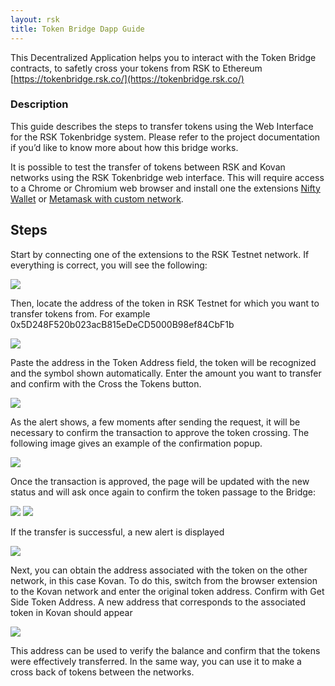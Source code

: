 ```yaml
---
layout: rsk
title: Token Bridge Dapp Guide
---
```


This Decentralized Application helps you to interact with the Token Bridge contracts, to safetly cross your tokens from RSK to Ethereum [https://tokenbridge.rsk.co/](https://tokenbridge.rsk.co/)

### Description
This guide describes the steps to transfer tokens using the Web Interface for the RSK Tokenbridge system. Please refer to the project documentation if you’d like to know more about how this bridge works.

It is possible to test the transfer of tokens between RSK and Kovan networks using the RSK Tokenbridge web interface. This will require access to a Chrome or Chromium web browser and install one the extensions [Nifty Wallet](https://chrome.google.com/webstore/detail/nifty-wallet/jbdaocneiiinmjbjlgalhcelgbejmnid) or [Metamask with custom network](https://github.com/rsksmart/rskj/wiki/Configure-Metamask-to-connect-with-RSK).

## Steps
Start by connecting one of the extensions to the RSK Testnet network. If everything is correct, you will see the following:

<img src="/assets/img/tools/tokenbridge/dapp-image1.png" />

Then, locate the address of the token in RSK Testnet for which you want to transfer tokens from. For example 0x5D248F520b023acB815eDeCD5000B98ef84CbF1b

<img src="/assets/img/tools/tokenbridge/dapp-image2.png" />

Paste the address in the Token Address field, the token will be recognized and the symbol shown automatically. Enter the amount you want to transfer and confirm with the Cross the Tokens button. 

<img src="/assets/img/tools/tokenbridge/dapp-image3.png" />

As the alert shows, a few moments after sending the request, it will be necessary to confirm the transaction to approve the token crossing. The following image gives an example of the confirmation popup.

<img src="/assets/img/tools/tokenbridge/dapp-image4.png" />

Once the transaction is approved, the page will be updated with the new status and will ask once again to confirm the token passage to the Bridge:

<img src="/assets/img/tools/tokenbridge/dapp-image5.png" />

<img src="/assets/img/tools/tokenbridge/dapp-image6.png" />

If the transfer is successful, a new alert is displayed

<img src="/assets/img/tools/tokenbridge/dapp-image7.png" />

Next, you can obtain the address associated with the token on the other network, in this case Kovan. To do this, switch from the browser extension to the Kovan network and enter the original token address. Confirm with Get Side Token Address. 
A new address that corresponds to the associated token in Kovan should appear

<img src="/assets/img/tools/tokenbridge/dapp-image8.png" />

This address can be used to verify the balance and confirm that the tokens were effectively transferred. In the same way, you can use it to make a cross back of tokens between the networks.
